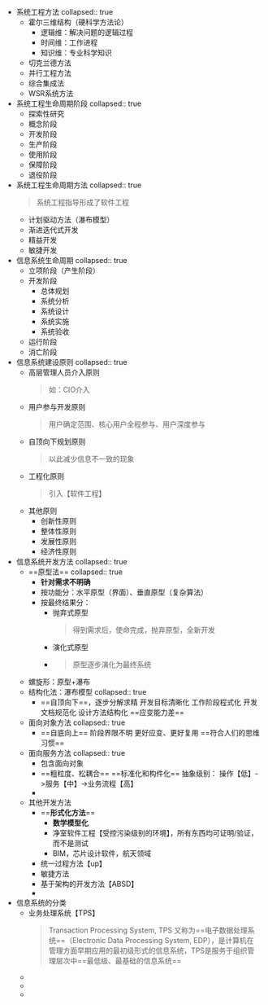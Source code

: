 - 系统工程方法
  collapsed:: true
	- 霍尔三维结构（硬科学方法论）
		- 逻辑维：解决问题的逻辑过程
		- 时间维：工作进程
		- 知识维：专业科学知识
	- 切克兰德方法
	- 并行工程方法
	- 综合集成法
	- WSR系统方法
- 系统工程生命周期阶段
  collapsed:: true
	- 探索性研究
	- 概念阶段
	- 开发阶段
	- 生产阶段
	- 使用阶段
	- 保障阶段
	- 退役阶段
- 系统工程生命周期方法
  collapsed:: true
  >系统工程指导形成了软件工程
	- 计划驱动方法（瀑布模型）
	- 渐进迭代式开发
	- 精益开发
	- 敏捷开发
- 信息系统生命周期
  collapsed:: true
	- 立项阶段（产生阶段）
	- 开发阶段
		- 总体规划
		- 系统分析
		- 系统设计
		- 系统实施
		- 系统验收
	- 运行阶段
	- 消亡阶段
- 信息系统建设原则
  collapsed:: true
	- 高层管理人员介入原则
	  >如：CIO介入
	- 用户参与开发原则
	  >用户确定范围、核心用户全程参与、用户深度参与
	- 自顶向下规划原则
	  >以此减少信息不一致的现象
	- 工程化原则
	  >引入【软件工程】
	- 其他原则
		- 创新性原则
		- 整体性原则
		- 发展性原则
		- 经济性原则
- 信息系统开发方法
  collapsed:: true
	- ==原型法==
	  collapsed:: true
		- **针对需求不明确**
		- 按功能分：水平原型（界面）、垂直原型（复杂算法）
		- 按最终结果分：
			- 抛弃式原型
			  >得到需求后，使命完成，抛弃原型，全新开发
			- 演化式原型
			- >原型逐步演化为最终系统
	- 螺旋形：原型+瀑布
	- 结构化法：瀑布模型
	  collapsed:: true
		- ==自顶向下==，逐步分解求精
		  开发目标清晰化
		  工作阶段程式化
		  开发文档规范化
		  设计方法结构化
		  ==应变能力差==
	- 面向对象方法
	  collapsed:: true
		- ==自底向上==
		  阶段界限不明
		  更好应变、更好复用
		  ==符合人们的思维习惯==
	- 面向服务方法
	  collapsed:: true
		- 包含面向对象
		- ==粗粒度、松耦合==
		  ==标准化和构件化==
		  抽象级别：
		  操作【低】->服务【中】->业务流程【高】
		-
	- 其他开发方法
		- ==**形式化方法**==
			- **数学模型化**
			- 净室软件工程【受控污染级别的环境】，所有东西均可证明/验证，而不是测试
			- BIM，芯片设计软件，航天领域
		- 统一过程方法【up】
		- 敏捷方法
		- 基于架构的开发方法【ABSD】
		-
- 信息系统的分类
	- 业务处理系统【TPS】
	  >Transaction Processing System, TPS 又称为==电子数据处理系统==（Electronic Data Processing System, EDP），是计算机在管理方面早期应用的最初级形式的信息系统，TPS是服务于组织管理层次中==最低级、最基础的信息系统==
	-
	-
	-